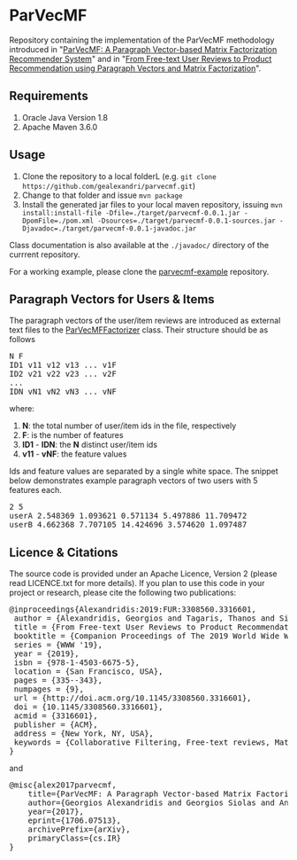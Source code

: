 # ParVecMF

Repository containing the implementation of the ParVecMF methodology introduced in "[ParVecMF: A Paragraph Vector-based Matrix Factorization Recommender System](https://arxiv.org/abs/1706.07513)" and in "[From Free-text User Reviews to Product Recommendation using Paragraph Vectors and Matrix Factorization](https://doi.org/10.1145/3308560.3316601)".

## Requirements

1. Oracle Java Version 1.8
2. Apache Maven 3.6.0

## Usage

1. Clone the repository to a local folderL (e.g. ```git clone https://github.com/gealexandri/parvecmf.git```)
2. Change to that folder and issue ```mvn package```
3. Install the generated jar files to your local maven repository, issuing ```mvn install:install-file -Dfile=./target/parvecmf-0.0.1.jar -DpomFile=./pom.xml -Dsources=./target/parvecmf-0.0.1-sources.jar -Djavadoc=./target/parvecmf-0.0.1-javadoc.jar```

Class documentation is also available at the ```./javadoc/``` directory of the currrent repository.

For a working example, please clone the [parvecmf-example](https://github.com/gealexandri/parvecmf-example) repository.


## Paragraph Vectors for Users & Items

The paragraph vectors of the user/item reviews are introduced as external text files to the [ParVecMFFactorizer](https://htmlpreview.github.io/?https://github.com/gealexandri/parvecmf/blob/master/javadoc/islab/parvecmf/factorizer/ParVecMFFactorizer.html) class. Their structure should be as follows

<pre>
N F
ID1 v11 v12 v13 ... v1F
ID2 v21 v22 v23 ... v2F
...
IDN vN1 vN2 vN3 ... vNF
</pre>

where:
1. **N**: the total number of user/item ids in the file, respectively
2. **F**: is the number of features
3. **ID1** - **IDN**: the **N** distinct user/item ids
4. **v11** - **vNF**: the feature values

Ids and feature values are separated by a single white space. The snippet below demonstrates example paragraph vectors of two users with 5 features each.

<pre>
2 5
userA 2.548369 1.093621 0.571134 5.497886 11.709472
userB 4.662368 7.707105 14.424696 3.574620 1.097487
</pre>
 

## Licence & Citations

The source code is provided under an Apache Licence, Version 2 (please read LICENCE.txt for more details). If you plan to use this code in your project or research, please cite the following two publications:

<pre>
@inproceedings{Alexandridis:2019:FUR:3308560.3316601,
 author = {Alexandridis, Georgios and Tagaris, Thanos and Siolas, Giorgos and Stafylopatis, Andreas},
 title = {From Free-text User Reviews to Product Recommendation Using Paragraph Vectors and Matrix Factorization},
 booktitle = {Companion Proceedings of The 2019 World Wide Web Conference},
 series = {WWW '19},
 year = {2019},
 isbn = {978-1-4503-6675-5},
 location = {San Francisco, USA},
 pages = {335--343},
 numpages = {9},
 url = {http://doi.acm.org/10.1145/3308560.3316601},
 doi = {10.1145/3308560.3316601},
 acmid = {3316601},
 publisher = {ACM},
 address = {New York, NY, USA},
 keywords = {Collaborative Filtering, Free-text reviews, Matrix Factorization, Maximum A-posteriori Estimation, Neural Language Processing, Paragraph Vectors, Recommender Systems, Word2Vec},
} 
</pre>

and

<pre>
@misc{alex2017parvecmf,
    title={ParVecMF: A Paragraph Vector-based Matrix Factorization Recommender System},
    author={Georgios Alexandridis and Georgios Siolas and Andreas Stafylopatis},
    year={2017},
    eprint={1706.07513},
    archivePrefix={arXiv},
    primaryClass={cs.IR}
}
</pre>